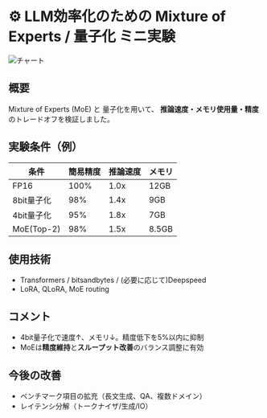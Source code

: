 # ⚙️ LLM効率化のための Mixture of Experts / 量子化 ミニ実験

![チャート](/assets/images/moe_chart.png)

## 概要
Mixture of Experts (MoE) と 量子化を用いて、
**推論速度・メモリ使用量・精度**のトレードオフを検証しました。

## 実験条件（例）
| 条件 | 簡易精度 | 推論速度 | メモリ |
|------|---------|---------|-------|
| FP16 | 100% | 1.0x | 12GB |
| 8bit量子化 | 98% | 1.4x | 9GB |
| 4bit量子化 | 95% | 1.8x | 7GB |
| MoE(Top-2) | 98% | 1.5x | 8.5GB |

## 使用技術
- Transformers / bitsandbytes / (必要に応じて)Deepspeed  
- LoRA, QLoRA, MoE routing

## コメント
- 4bit量子化で速度↑、メモリ↓。精度低下を5%以内に抑制
- MoEは**精度維持**と**スループット改善**のバランス調整に有効

## 今後の改善
- ベンチマーク項目の拡充（長文生成、QA、複数ドメイン）
- レイテンシ分解（トークナイザ/生成/IO）